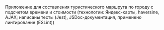 Приложение для составления туристического маршрута по городу с подсчетом времени и стоимости
(технологии: Яндекс-карты, haversine, AJAX;  написаны тесты (Jest), JSDoc-документация, применено линтирование (ESLint))